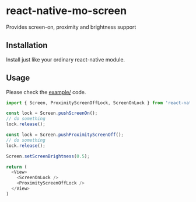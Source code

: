 # react-native-mo-screen

Provides screen-on, proximity and brightness support

## Installation
Install just like your ordinary react-native module.

## Usage

Please check the [example/](example/) code.

```ts
import { Screen, ProximityScreenOffLock, ScreenOnLock } from 'react-native-mo-screen';

const lock = Screen.pushScreenOn();
// do something
lock.release();

const lock = Screen.pushProximityScreenOff();
// do something
lock.release();

Screen.setScreenBrightness(0.5);

return (
  <View>
    <ScreenOnLock />
    <ProximityScreenOffLock />
  </View>
)

```
